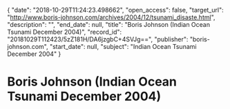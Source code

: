 {
  "date": "2018-10-29T11:24:23.498662", 
  "open_access": false, 
  "target_url": "http://www.boris-johnson.com/archives/2004/12/tsunami_disaste.html", 
  "description": "", 
  "end_date": null, 
  "title": "Boris Johnson (Indian Ocean Tsunami December 2004)", 
  "record_id": "20181029T112423/5zZ181H/DA6jzgbC+4SVJg==", 
  "publisher": "boris-johnson.com", 
  "start_date": null, 
  "subject": "Indian Ocean Tsunami December 2004"
}

# Boris Johnson (Indian Ocean Tsunami December 2004)

